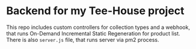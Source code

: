 # Backend for my Tee-House project

This repo includes custom controllers for collection types and a webhook, that runs On-Demand Incremental Static Regeneration for product list.
There is also `server.js` file, that runs server via pm2 process.